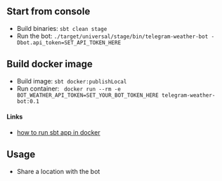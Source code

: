 ## Start from console

- Build binaries: `sbt clean stage`
- Run the bot: `./target/universal/stage/bin/telegram-weather-bot -Dbot.api_token=SET_API_TOKEN_HERE`


## Build docker image

- Build image: `sbt docker:publishLocal`
- Run container: ` docker run --rm -e BOT_WEATHER_API_TOKEN=SET_YOUR_BOT_TOKEN_HERE telegram-weather-bot:0.1`

#### Links
- [how to run sbt app in docker](https://medium.com/jeroen-rosenberg/lightweight-docker-containers-for-scala-apps-11b99cf1a666) 

## Usage

- Share a location with the bot
